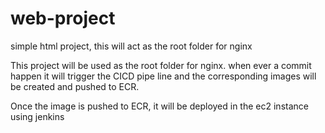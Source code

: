 # web-project
simple html project, this will act as the root folder for nginx

This project will be used as the root folder for nginx. when ever a commit happen it will trigger the CICD pipe line and the corresponding images will be created and pushed to ECR. 

Once the image is pushed to ECR, it will be deployed in the ec2 instance using jenkins
